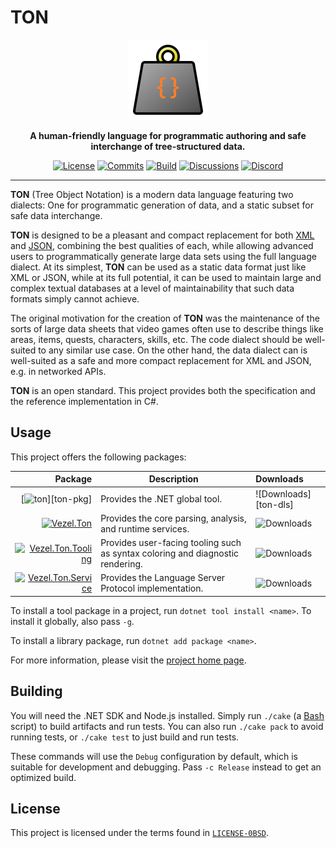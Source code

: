 # TON

<div align="center">
    <img src="ton.svg"
         width="128"
         alt="TON" />
</div>

<p align="center">
    <strong>
        A human-friendly language for programmatic authoring and safe
        interchange of tree-structured data.
    </strong>
</p>

<div align="center">

[![License](https://img.shields.io/github/license/vezel-dev/ton?color=brown)](LICENSE-0BSD)
[![Commits](https://img.shields.io/github/commit-activity/m/vezel-dev/ton/master?label=commits&color=slateblue)](https://github.com/vezel-dev/ton/commits/master)
[![Build](https://img.shields.io/github/actions/workflow/status/vezel-dev/ton/build.yml?branch=master)](https://github.com/vezel-dev/ton/actions/workflows/build.yml)
[![Discussions](https://img.shields.io/github/discussions/vezel-dev/ton?color=teal)](https://github.com/vezel-dev/ton/discussions)
[![Discord](https://img.shields.io/discord/960716713136095232?color=peru&label=discord)](https://discord.gg/uD8maMVVFX)

</div>

--------------------------------------------------------------------------------

**TON** (Tree Object Notation) is a modern data language featuring two dialects:
One for programmatic generation of data, and a static subset for safe data
interchange.

**TON** is designed to be a pleasant and compact replacement for both
[XML](https://www.w3.org/TR/xml) and [JSON](https://www.json.org), combining the
best qualities of each, while allowing advanced users to programmatically
generate large data sets using the full language dialect. At its simplest,
**TON** can be used as a static data format just like XML or JSON, while at its
full potential, it can be used to maintain large and complex textual databases
at a level of maintainability that such data formats simply cannot achieve.

The original motivation for the creation of **TON** was the maintenance of the
sorts of large data sheets that video games often use to describe things like
areas, items, quests, characters, skills, etc. The code dialect should be
well-suited to any similar use case. On the other hand, the data dialect can
is well-suited as a safe and more compact replacement for XML and JSON, e.g. in
networked APIs.

**TON** is an open standard. This project provides both the specification and
the reference implementation in C#.

## Usage

This project offers the following packages:

| Package | Description | Downloads |
| -: | - | :- |
| [![ton][driver-img]][ton-pkg] | Provides the .NET global tool. | ![Downloads][ton-dls] |
| [![Vezel.Ton][core-img]][core-pkg] | Provides the core parsing, analysis, and runtime services. | ![Downloads][core-dls] |
| [![Vezel.Ton.Tooling][tooling-img]][tooling-pkg] | Provides user-facing tooling such as syntax coloring and diagnostic rendering. | ![Downloads][tooling-dls] |
| [![Vezel.Ton.Service][service-img]][service-pkg] | Provides the Language Server Protocol implementation. | ![Downloads][service-dls] |

[driver-pkg]: https://www.nuget.org/packages/ton
[core-pkg]: https://www.nuget.org/packages/Vezel.Ton
[tooling-pkg]: https://www.nuget.org/packages/Vezel.Ton.Tooling
[service-pkg]: https://www.nuget.org/packages/Vezel.Ton.Service

[driver-img]: https://img.shields.io/nuget/v/ton?label=ton
[core-img]: https://img.shields.io/nuget/v/Vezel.Ton?label=Vezel.Ton
[tooling-img]: https://img.shields.io/nuget/v/Vezel.Ton.Tooling?label=Vezel.Ton.Tooling
[service-img]: https://img.shields.io/nuget/v/Vezel.Ton.Service?label=Vezel.Ton.Service

[driver-dls]: https://img.shields.io/nuget/dt/ton?label=
[core-dls]: https://img.shields.io/nuget/dt/Vezel.Ton?label=
[tooling-dls]: https://img.shields.io/nuget/dt/Vezel.Ton.Tooling?label=
[service-dls]: https://img.shields.io/nuget/dt/Vezel.Ton.Service?label=

To install a tool package in a project, run `dotnet tool install <name>`. To
install it globally, also pass `-g`.

To install a library package, run `dotnet add package <name>`.

For more information, please visit the
[project home page](https://docs.vezel.dev/ton).

## Building

You will need the .NET SDK and Node.js installed. Simply run `./cake`
(a [Bash](https://www.gnu.org/software/bash) script) to build artifacts and run
tests. You can also run `./cake pack` to avoid running tests, or `./cake test`
to just build and run tests.

These commands will use the `Debug` configuration by default, which is suitable
for development and debugging. Pass `-c Release` instead to get an optimized
build.

## License

This project is licensed under the terms found in
[`LICENSE-0BSD`](LICENSE-0BSD).
